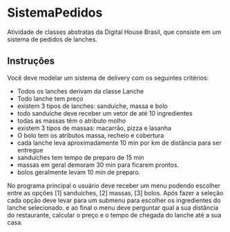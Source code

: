 # SistemaPedidos
Atividade de classes abstratas da Digital House Brasil, que consiste em um sistema de pedidos de lanches.

## Instruções
Você deve modelar um sistema de delivery com os seguintes critérios:
- Todos os lanches derivam da classe Lanche
- Todo lanche tem preço
- existem 3 tipos de lanches: sanduíche, massa e bolo
- todo sanduíche deve receber um vetor de até 10 ingredientes
- todas as massas têm o atributo molho
- existem 3 tipos de massas: macarrão, pizza e lasanha
- O bolo tem os atributos massa, recheio e cobertura
- cada lanche leva aproximadamente 10 min por km de distância para ser
entregue
- sanduíches tem tempo de preparo de 15 min
- massas em geral demoram 30 min para ficarem prontos.
- bolos geralmente levam 10 min de preparo.

No programa principal o usuário deve receber um menu podendo escolher entre as
opções [1] sanduíches, [2] massas, [3] bolos.
Após fazer a seleção cada opção deve levar para um submenu para escolher os
ingredientes do lanche selecionado.
e ao final o menu deve perguntar qual a sua distância do restaurante, calcular o preço e
o tempo de chegada do lanche até a sua casa.
